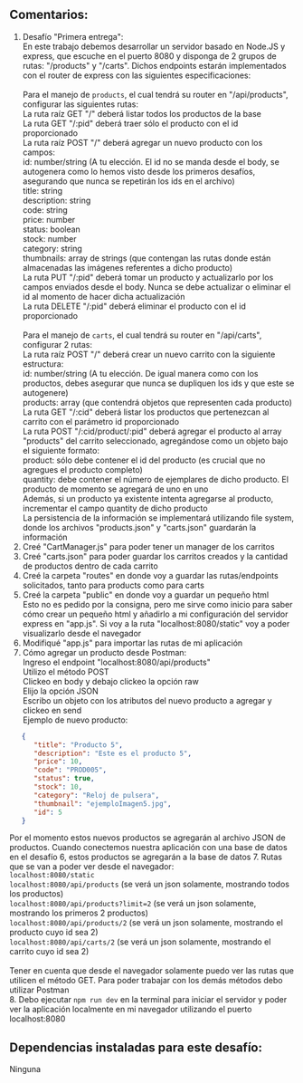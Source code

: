 ## Comentarios:

1. Desafío "Primera entrega": <br>
   En este trabajo debemos desarrollar un servidor basado en Node.JS y express, que escuche en el puerto 8080 y disponga de 2 grupos de rutas: "/products" y "/carts". Dichos endpoints estarán implementados con el router de express con las siguientes especificaciones: <br><br>
   Para el manejo de `products`, el cual tendrá su router en "/api/products", configurar las siguientes rutas: <br>
   La ruta raíz GET "/" deberá listar todos los productos de la base <br>
   La ruta GET "/:pid" deberá traer sólo el producto con el id proporcionado <br>
   La ruta raíz POST "/" deberá agregar un nuevo producto con los campos: <br>
   id: number/string (A tu elección. El id no se manda desde el body, se autogenera como lo hemos visto desde los primeros desafíos, asegurando que nunca se repetirán los ids en el archivo) <br>
   title: string <br>
   description: string <br>
   code: string <br>
   price: number <br>
   status: boolean <br>
   stock: number <br>
   category: string <br>
   thumbnails: array de strings (que contengan las rutas donde están almacenadas las imágenes referentes a dicho producto) <br>
   La ruta PUT "/:pid" deberá tomar un producto y actualizarlo por los campos enviados desde el body. Nunca se debe actualizar o eliminar el id al momento de hacer dicha actualización <br>
   La ruta DELETE "/:pid" deberá eliminar el producto con el id proporcionado <br><br>
   Para el manejo de `carts`, el cual tendrá su router en "/api/carts", configurar 2 rutas: <br>
   La ruta raíz POST "/" deberá crear un nuevo carrito con la siguiente estructura: <br>
   id: number/string (A tu elección. De igual manera como con los productos, debes asegurar que nunca se dupliquen los ids y que este se autogenere) <br>
   products: array (que contendrá objetos que representen cada producto) <br>
   La ruta GET "/:cid" deberá listar los productos que pertenezcan al carrito con el parámetro id proporcionado <br>
   La ruta POST "/:cid/product/:pid" deberá agregar el producto al array "products" del carrito seleccionado, agregándose como un objeto bajo el siguiente formato: <br>
   product: sólo debe contener el id del producto (es crucial que no agregues el producto completo) <br>
   quantity: debe contener el número de ejemplares de dicho producto. El producto de momento se agregará de uno en uno <br>
   Además, si un producto ya existente intenta agregarse al producto, incrementar el campo quantity de dicho producto <br>
   La persistencia de la información se implementará utilizando file system, donde los archivos "products.json" y "carts.json" guardarán la información
2. Creé "CartManager.js" para poder tener un manager de los carritos
3. Creé "carts.json" para poder guardar los carritos creados y la cantidad de productos dentro de cada carrito
4. Creé la carpeta "routes" en donde voy a guardar las rutas/endpoints solicitados, tanto para products como para carts
5. Creé la carpeta "public" en donde voy a guardar un pequeño html <br>
   Esto no es pedido por la consigna, pero me sirve como inicio para saber cómo crear un pequeño html y añadirlo a mi configuración del servidor express en "app.js". Si voy a la ruta "localhost:8080/static" voy a poder visualizarlo desde el navegador
5. Modifiqué "app.js" para importar las rutas de mi aplicación
6. Cómo agregar un producto desde Postman: <br>
   Ingreso el endpoint "localhost:8080/api/products" <br>
   Utilizo el método POST <br>
   Clickeo en body y debajo clickeo la opción raw <br>
   Elijo la opción JSON <br>
   Escribo un objeto con los atributos del nuevo producto a agregar y clickeo en send <br>
   Ejemplo de nuevo producto:

```json
   {
      "title": "Producto 5",
      "description": "Este es el producto 5",
      "price": 10,
      "code": "PROD005",
      "status": true,
      "stock": 10,
      "category": "Reloj de pulsera",
      "thumbnail": "ejemploImagen5.jpg",
      "id": 5
   }
```
   
   Por el momento estos nuevos productos se agregarán al archivo JSON de productos. Cuando conectemos nuestra aplicación con una base de datos en el desafío 6, estos productos se agregarán a la base de datos
7. Rutas que se van a poder ver desde el navegador: <br>
   `localhost:8080/static` <br>
   `localhost:8080/api/products` (se verá un json solamente, mostrando todos los productos) <br>
   `localhost:8080/api/products?limit=2` (se verá un json solamente, mostrando los primeros 2 productos) <br>
   `localhost:8080/api/products/2` (se verá un json solamente, mostrando el producto cuyo id sea 2) <br>
   `localhost:8080/api/carts/2` (se verá un json solamente, mostrando el carrito cuyo id sea 2) <br><br>
   Tener en cuenta que desde el navegador solamente puedo ver las rutas que utilicen el método GET. Para poder trabajar con los demás métodos debo utilizar Postman <br>
8. Debo ejecutar `npm run dev` en la terminal para iniciar el servidor y poder ver la aplicación localmente en mi navegador utilizando el puerto localhost:8080



## Dependencias instaladas para este desafío:

Ninguna